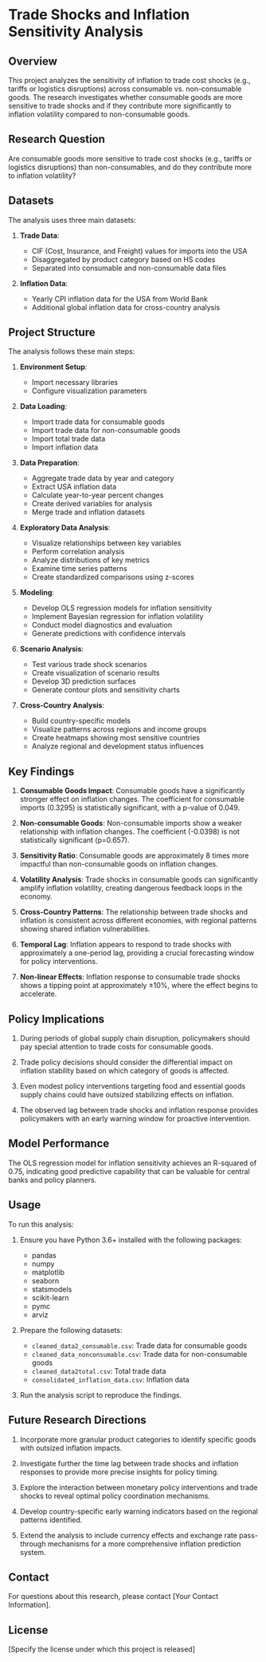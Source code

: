 # Trade Shocks and Inflation Sensitivity Analysis

## Overview

This project analyzes the sensitivity of inflation to trade cost shocks (e.g., tariffs or logistics disruptions) across consumable vs. non-consumable goods. The research investigates whether consumable goods are more sensitive to trade shocks and if they contribute more significantly to inflation volatility compared to non-consumable goods.

## Research Question

Are consumable goods more sensitive to trade cost shocks (e.g., tariffs or logistics disruptions) than non-consumables, and do they contribute more to inflation volatility?

## Datasets

The analysis uses three main datasets:

1. **Trade Data**: 
   - CIF (Cost, Insurance, and Freight) values for imports into the USA
   - Disaggregated by product category based on HS codes
   - Separated into consumable and non-consumable data files

2. **Inflation Data**:
   - Yearly CPI inflation data for the USA from World Bank
   - Additional global inflation data for cross-country analysis

## Project Structure

The analysis follows these main steps:

1. **Environment Setup**: 
   - Import necessary libraries
   - Configure visualization parameters

2. **Data Loading**:
   - Import trade data for consumable goods
   - Import trade data for non-consumable goods
   - Import total trade data
   - Import inflation data

3. **Data Preparation**:
   - Aggregate trade data by year and category
   - Extract USA inflation data
   - Calculate year-to-year percent changes
   - Create derived variables for analysis
   - Merge trade and inflation datasets

4. **Exploratory Data Analysis**:
   - Visualize relationships between key variables
   - Perform correlation analysis
   - Analyze distributions of key metrics
   - Examine time series patterns
   - Create standardized comparisons using z-scores

5. **Modeling**:
   - Develop OLS regression models for inflation sensitivity
   - Implement Bayesian regression for inflation volatility
   - Conduct model diagnostics and evaluation
   - Generate predictions with confidence intervals

6. **Scenario Analysis**:
   - Test various trade shock scenarios
   - Create visualization of scenario results
   - Develop 3D prediction surfaces
   - Generate contour plots and sensitivity charts

7. **Cross-Country Analysis**:
   - Build country-specific models
   - Visualize patterns across regions and income groups
   - Create heatmaps showing most sensitive countries
   - Analyze regional and development status influences

## Key Findings

1. **Consumable Goods Impact**: Consumable goods have a significantly stronger effect on inflation changes. The coefficient for consumable imports (0.3295) is statistically significant, with a p-value of 0.049.

2. **Non-consumable Goods**: Non-consumable imports show a weaker relationship with inflation changes. The coefficient (-0.0398) is not statistically significant (p=0.657).

3. **Sensitivity Ratio**: Consumable goods are approximately 8 times more impactful than non-consumable goods on inflation changes.

4. **Volatility Analysis**: Trade shocks in consumable goods can significantly amplify inflation volatility, creating dangerous feedback loops in the economy.

5. **Cross-Country Patterns**: The relationship between trade shocks and inflation is consistent across different economies, with regional patterns showing shared inflation vulnerabilities.

6. **Temporal Lag**: Inflation appears to respond to trade shocks with approximately a one-period lag, providing a crucial forecasting window for policy interventions.

7. **Non-linear Effects**: Inflation response to consumable trade shocks shows a tipping point at approximately ±10%, where the effect begins to accelerate.

## Policy Implications

1. During periods of global supply chain disruption, policymakers should pay special attention to trade costs for consumable goods.

2. Trade policy decisions should consider the differential impact on inflation stability based on which category of goods is affected.

3. Even modest policy interventions targeting food and essential goods supply chains could have outsized stabilizing effects on inflation.

4. The observed lag between trade shocks and inflation response provides policymakers with an early warning window for proactive intervention.

## Model Performance

The OLS regression model for inflation sensitivity achieves an R-squared of 0.75, indicating good predictive capability that can be valuable for central banks and policy planners.

## Usage

To run this analysis:

1. Ensure you have Python 3.6+ installed with the following packages:
   - pandas
   - numpy
   - matplotlib
   - seaborn
   - statsmodels
   - scikit-learn
   - pymc
   - arviz

2. Prepare the following datasets:
   - `cleaned_data2_consumable.csv`: Trade data for consumable goods
   - `cleaned_data_nonconsumable.csv`: Trade data for non-consumable goods
   - `cleaned_data2total.csv`: Total trade data
   - `consolidated_inflation_data.csv`: Inflation data

3. Run the analysis script to reproduce the findings.

## Future Research Directions

1. Incorporate more granular product categories to identify specific goods with outsized inflation impacts.

2. Investigate further the time lag between trade shocks and inflation responses to provide more precise insights for policy timing.

3. Explore the interaction between monetary policy interventions and trade shocks to reveal optimal policy coordination mechanisms.

4. Develop country-specific early warning indicators based on the regional patterns identified.

5. Extend the analysis to include currency effects and exchange rate pass-through mechanisms for a more comprehensive inflation prediction system.

## Contact

For questions about this research, please contact [Your Contact Information].

## License

[Specify the license under which this project is released]
